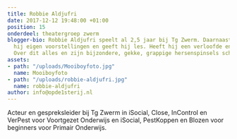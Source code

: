 ```yaml
---
title: Robbie Aldjufri
date: 2017-12-12 19:48:00 +01:00
position: 15
onderdeel: theatergroep zwerm
blogger-bio: Robbie Aldjufri speelt al 2,5 jaar bij Tg Zwerm. Daarnaast maakt en speelt
  hij eigen voorstellingen en geeft hij les. Heeft hij een verloofde en twee kinderen.
  Over dit alles en zijn bijzondere, gekke, grappige hersenspinsels schrijft hij hier.
assets:
- path: "/uploads/Mooiboyfoto.jpg"
  name: Mooiboyfoto
- path: "/uploads/robbie-aldjufri.jpg"
  name: robbie-aldjufri
author: info@opde1sterij.nl
---
```


Acteur en gespreksleider bij Tg Zwerm in iSocial, Close, InControl en VerPest voor Voortgezet Onderwijs en iSocial, PestKoppen en Blozen voor beginners voor Primair Onderwijs.
